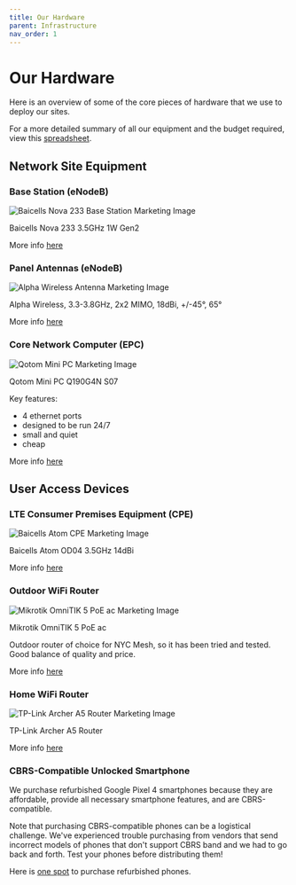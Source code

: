 ```yaml
---
title: Our Hardware
parent: Infrastructure
nav_order: 1
---
```


# Our Hardware

Here is an overview of some of the core pieces of hardware that we use to deploy our sites.

For a more detailed summary of all our equipment and the budget required,
view this [spreadsheet](https://docs.google.com/spreadsheets/d/1m2YK6NJJCC1kbdP0HneVJzgycHK7Y2Kv44iCf-UCpn8/edit?usp=sharing).

## Network Site Equipment

### Base Station (eNodeB)
![Baicells Nova 233 Base Station Marketing Image](https://www.doubleradius.com/images/Nova-233-3-5GHz-1W-Gen2-mBS1105_02.jpg?resizeid=3&resizeh=1000&resizew=1000)

Baicells Nova 233 3.5GHz 1W Gen2

More info [here](https://www.doubleradius.com/baicells-nova-233-gen-2-enodeb-outdoor-base-station)

### Panel Antennas (eNodeB)
![Alpha Wireless Antenna Marketing Image](https://www.lastmilegear.com/wp-content/uploads/2017/12/aw3014.jpg)

Alpha Wireless, 3.3-3.8GHz, 2x2 MIMO, 18dBi, +/-45°, 65°

More info [here](https://www.lastmilegear.com/shop/alpha-aw3014/)

### Core Network Computer (EPC)
![Qotom Mini PC Marketing Image](https://www.qotom.net/upload/thumb_src/400_400/1526031726.jpg)

Qotom Mini PC Q190G4N S07

Key features:
- 4 ethernet ports
- designed to be run 24/7
- small and quiet
- cheap

More info [here](https://www.qotom.net/product/36.html)

## User Access Devices

### LTE Consumer Premises Equipment (CPE)
![Baicells Atom CPE Marketing Image](https://www.lastmilegear.com/wp-content/uploads/2018/02/Baicells-Atom-eg8035L.jpg)

Baicells Atom OD04 3.5GHz 14dBi

More info [here](https://www.lastmilegear.com/shop/atom-od04-3-5ghz-14dbi-gen2/)

### Outdoor WiFi Router
![Mikrotik OmniTIK 5 PoE ac Marketing Image](https://www.wifi-stock.com/full/omnitik_5ac.jpg?size=10)

Mikrotik OmniTIK 5 PoE ac

Outdoor router of choice for NYC Mesh, so it has been tried and tested. Good balance of quality and price.

More info [here](https://mikrotik.com/product/rbomnitikpg_5hacd)

### Home WiFi Router
![TP-Link Archer A5 Router Marketing Image](https://static.tp-link.com/Archer_C50_EU_5.0_01_normal_1550719169452w.jpg)

TP-Link Archer A5 Router

More info [here](https://www.tp-link.com/us/home-networking/wifi-router/archer-a5/)

### CBRS-Compatible Unlocked Smartphone

We purchase refurbished Google Pixel 4 smartphones because they are affordable, provide all
necessary smartphone features, and are CBRS-compatible.

Note that purchasing CBRS-compatible phones can be a logistical challenge. We've experienced trouble purchasing
from vendors that send incorrect models of phones that don't support CBRS band and we had to go back and forth.
Test your phones before distributing them!

Here is [one spot](https://www.backmarket.com/search?q=pixel%204&ga_search=pixel%204) to purchase refurbished phones.
